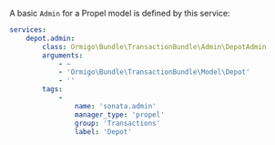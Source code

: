 A basic `Admin` for a Propel model is defined by this service:

```yaml
services:
    depot.admin:
        class: Ormigo\Bundle\TransactionBundle\Admin\DepotAdmin
        arguments:
            - ~
            - 'Ormigo\Bundle\TransactionBundle\Model\Depot'
            - ''
        tags:
            -
                name: 'sonata.admin'
                manager_type: 'propel'
                group: 'Transactions'
                label: 'Depot'
```
